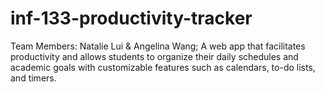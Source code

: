 # inf-133-productivity-tracker
Team Members: Natalie Lui & Angelina Wang;
A web app that facilitates productivity and allows students to organize their daily schedules and academic goals with customizable features such as calendars, to-do lists, and timers.
